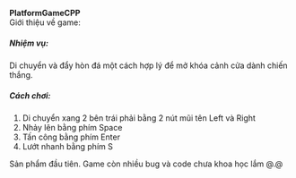 **PlatformGameCPP**  
Giới thiệu về game:  
##### Nhiệm vụ:  
Di chuyển và đẩy hòn đá một cách hợp lý để mở khóa cảnh cửa dành chiến thắng.  
##### Cách chơi:  
1. Di chuyển xang 2 bên trái phải bằng 2 nút mũi tên Left và Right  
2. Nhảy lên bằng phím Space
3. Tấn công bằng phím Enter
4. Lướt nhanh bằng phím S
 
Sản phẩm đầu tiên. Game còn nhiều bug và code chưa khoa học lắm @.@